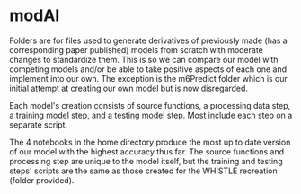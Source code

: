 # modAI
Folders are for files used to generate derivatives of previously made (has a corresponding paper published) models from scratch with moderate changes to standardize them.  This is so we can compare our model with competing models and/or be able to take positive aspects of each one and implement into our own.  The exception is the m6Predict folder which is our initial attempt at creating our own model but is now disregarded.

Each model's creation consists of source functions, a processing data step, a training model step, and a testing model step.  Most include each step on a separate script.  

The 4 notebooks in the home directory produce the most up to date version of our model with the highest accuracy thus far.  The source functions and processing step are unique to the model itself, but the training and testing steps' scripts are the same as those created for the WHISTLE recreation (folder provided).   
